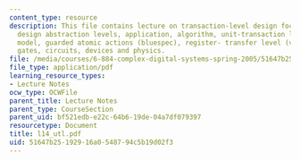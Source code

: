 ```yaml
---
content_type: resource
description: This file contains lecture on transaction-level design focussing on hardware
  design abstraction levels, application, algorithm, unit-transaction level (UTL)
  model, guarded atomic actions (bluespec), register- transfer level (verilog RTL),
  gates, circuits, devices and physics.
file: /media/courses/6-884-complex-digital-systems-spring-2005/51647b25192916a0548794c5b19d02f3_l14_utl.pdf
file_type: application/pdf
learning_resource_types:
- Lecture Notes
ocw_type: OCWFile
parent_title: Lecture Notes
parent_type: CourseSection
parent_uid: bf521edb-e22c-64b6-19de-04a7df079397
resourcetype: Document
title: l14_utl.pdf
uid: 51647b25-1929-16a0-5487-94c5b19d02f3
---
```


